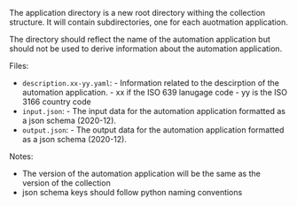 The application directory is a new root directory withing the collection structure. It will contain subdirectories, one for each auotmation application.

The directory should reflect the name of the automation application but should not be used to derive information about the automation application.

Files:

- `description.xx-yy.yaml`: - Information related to the descirption of the automation application. - xx if the ISO 639 lanugage code - yy is the ISO 3166 country code
- `input.json`: - The input data for the automation application formatted as a json schema (2020-12).
- `output.json`: - The output data for the automation application formatted as a json schema (2020-12).

Notes:

- The version of the automation application will be the same as the version of the collection
- json schema keys should follow python naming conventions
